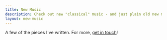 ```yaml
---
title: New Music
description: Check out new "classical" music - and just plain old new music that crosses boundaries - by Ben Morss
layout: new-music
---
```


A few of the pieces I've written. For more, [get in touch](/#contact)!
